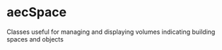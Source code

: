 # aecSpace
Classes useful for managing and displaying volumes indicating building spaces and objects
